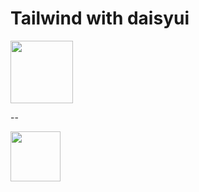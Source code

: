 # Tailwind with daisyui

<a href='https://tailwindcss.com/'>
<img  src="https://tailwindcss.com/_next/static/media/tailwindcss-mark.79614a5f61617ba49a0891494521226b.svg" target='_blank' width="100">

</a>


--

<a href="https://daisyui.com/">
<img target='_blank' src="https://raw.githubusercontent.com/saadeghi/daisyui/master/src/docs/static/favicon.ico" width="80">
</a>

